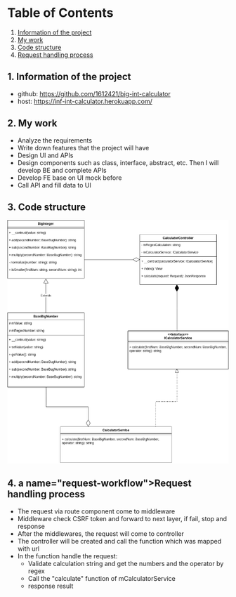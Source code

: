 # Table of Contents

1. [Information of the project](#info)
2. [My work](#my-work)
3. [Code structure](#code-structure)
4. [Request handling process](#request-workflow)

## 1. <a name="info"></a> Information of the project
- github: https://github.com/1612421/big-int-calculator
- host: https://inf-int-calculator.herokuapp.com/

## 2. <a name="my-work"></a> My work
- Analyze the requirements
- Write down features that the project will have 
- Design UI and APIs
- Design components such as class, interface, abstract, etc. Then I will develop BE and complete APIs
- Develop FE base on UI mock before
- Call API and fill data to UI

## 3. <a name="code-structure"></a> Code structure
![Class diagram](docs/ClassDiagram.png?raw=true "Class diagram")

## 4. a name="request-workflow"></a>Request handling process
- The request via route component come to middleware
- Middleware check CSRF token and forward to next layer, if fail, stop and response
- After the middlewares, the request will come to controller
- The controller will be created and call the function which was mapped with url
- In the function handle the request:
    - Validate calculation string and get the numbers and the operator by regex
    - Call the "calculate" function of mCalculatorService
    - response result
